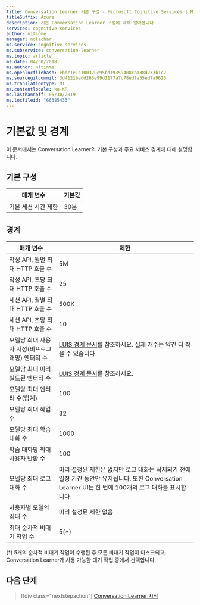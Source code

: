 ```yaml
---
title: Conversation Learner 기본 구성 - Microsoft Cognitive Services | Microsoft Docs
titleSuffix: Azure
description: 기본 Conversation Learner 구성에 대해 알아봅니다.
services: cognitive-services
author: nitinme
manager: nolachar
ms.service: cognitive-services
ms.subservice: conversation-learner
ms.topic: article
ms.date: 04/30/2018
ms.author: nitinme
ms.openlocfilehash: ebdc1e1c100329e95bd19359408cb138d233b1c2
ms.sourcegitcommit: 3d4121badd265e99d1177a7c78edfa55ed7a9626
ms.translationtype: MT
ms.contentlocale: ko-KR
ms.lasthandoff: 05/30/2019
ms.locfileid: "66385433"
---
```

# <a name="default-values-and-boundaries"></a>기본값 및 경계

이 문서에서는 Conversation Learner의 기본 구성과 주요 서비스 경계에 대해 설명합니다.

## <a name="default-configuration"></a>기본 구성

매개 변수 | 기본값
--- | --- 
기본 세션 시간 제한 | 30분

## <a name="boundaries"></a>경계

매개 변수 | 제한
--- | --- 
작성 API, 월별 최대 HTTP 호출 수 | 5M
작성 API, 초당 최대 HTTP 호출 수 | 25
세션 API, 월별 최대 HTTP 호출 수 | 500K
세션 API, 초당 최대 HTTP 호출 수 | 10
모델당 최대 사용자 지정(비프로그래밍) 엔터티 수 | [LUIS 경계 문서](https://docs.microsoft.com/azure/cognitive-services/luis/luis-boundaries)를 참조하세요. 실제 개수는 약간 더 작을 수 있습니다.
모델당 최대 미리 빌드된 엔터티 수 | [LUIS 경계 문서](https://docs.microsoft.com/azure/cognitive-services/luis/luis-boundaries)를 참조하세요.
모델당 최대 엔터티 수(합계) | 100
모델당 최대 작업 수 | 32
모델당 최대 학습 대화 수 | 1000
학습 대화당 최대 사용자 반환 수 | 100
모델당 최대 로그 대화 수 | 미리 설정된 제한은 없지만 로그 대화는 삭제되기 전에 일정 기간 동안만 유지됩니다.  또한 Conversation Learner UI는 한 번에 100개의 로그 대화를 표시합니다. 
사용자별 모델의 최대 수 | 미리 설정된 제한 없음
최대 순차적 비대기 작업 수 | 5(*)

(*) 5개의 순차적 비대기 작업이 수행된 후 모든 비대기 작업이 마스크되고, Conversation Learner가 사용 가능한 대기 작업 중에서 선택합니다.

## <a name="next-steps"></a>다음 단계

> [!div class="nextstepaction"]
> [Conversation Learner 시작](./quickstart.md)
